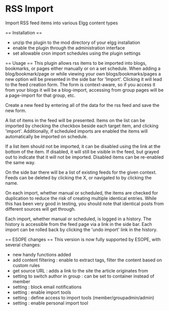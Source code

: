 RSS Import
=============

Import RSS feed items into various Elgg content types

== Installation ==
 - unzip the plugin to the mod directory of your elgg installation
 - enable the plugin through the administration interface
 - set allowable cron import schedules using the plugin settings

== Usage ==
This plugin allows rss items to be imported into blogs, bookmarks, or pages
either manually or on a set schedule.  When adding a blog/bookmark/page or while
viewing your own blogs/bookmarks/pages a new option will be presented in the
side bar for 'Import'.  Clicking it will lead to the feed creation form.  The form
is context-aware, so if you access it from your blogs it will be a blog-import, accessing
from group pages will be a page-import for that group, etc.

Create a new feed by entering all of the data for the rss feed and save the new form.

A list of items in the feed will be presented.  Items on the list can be imported
by checking the checkbox beside each target item, and clicking 'import'.
Additionally, if scheduled imports are enabled the items will automatically be imported
on schedule.

If a list item should not be imported, it can be disabled using the link at the bottom of the
item.  If disabled, it will still be visible in the feed, but grayed out to indicate that
it will not be imported.  Disabled items can be re-enabled the same way.

On the side bar there will be a list of existing feeds for the given context.
Feeds can be deleted by clicking the X, or navigated to by clicking the name.

On each import, whether manual or scheduled, the items are checked for duplication
to reduce the risk of creating multiple identical entries.  While this has been
very good in testing, you should note that identical posts from different sources
will get through.

Each import, whether manual or scheduled, is logged in a history.  The history is
accessible from the feed page via a link in the side bar.  Each import can be rolled
back by clicking the 'undo import' link in the history.


== ESOPE changes ==
This version is now fully supported by ESOPE, with several changes:
 - new handy functions added
 - add content filtering : enable to extract tags, filter the content based on custom rules
 - get source URL : adds a link to the site the article originates from
 - setting to switch author in group : can be set to container instead of member
 - setting : block email notifications
 - setting : enable import tools
 - setting : define access to import tools (member/groupadmin/admin)
 - setting : enable personal import tool


